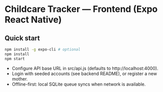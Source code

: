# Childcare Tracker — Frontend (Expo React Native)

## Quick start
```bash
npm install -g expo-cli # optional
npm install
npm start
```

- Configure API base URL in src/api.js (defaults to http://localhost:4000).
- Login with seeded accounts (see backend README), or register a new mother.
- Offline-first: local SQLite queue syncs when network is available.
